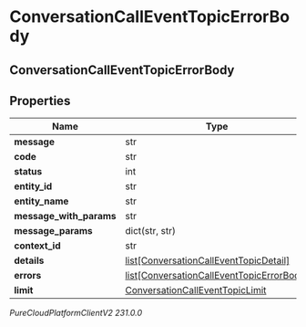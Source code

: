# ConversationCallEventTopicErrorBody

## ConversationCallEventTopicErrorBody

## Properties

|Name | Type | Description | Notes|
|------------ | ------------- | ------------- | -------------|
| **message** | str |  | [optional] |
| **code** | str |  | [optional] |
| **status** | int |  | [optional] |
| **entity_id** | str |  | [optional] |
| **entity_name** | str |  | [optional] |
| **message_with_params** | str |  | [optional] |
| **message_params** | dict(str, str) |  | [optional] |
| **context_id** | str |  | [optional] |
| **details** | [list[ConversationCallEventTopicDetail]](ConversationCallEventTopicDetail) |  | [optional] |
| **errors** | [list[ConversationCallEventTopicErrorBody]](ConversationCallEventTopicErrorBody) |  | [optional] |
| **limit** | [ConversationCallEventTopicLimit](ConversationCallEventTopicLimit) |  | [optional] |



_PureCloudPlatformClientV2 231.0.0_
